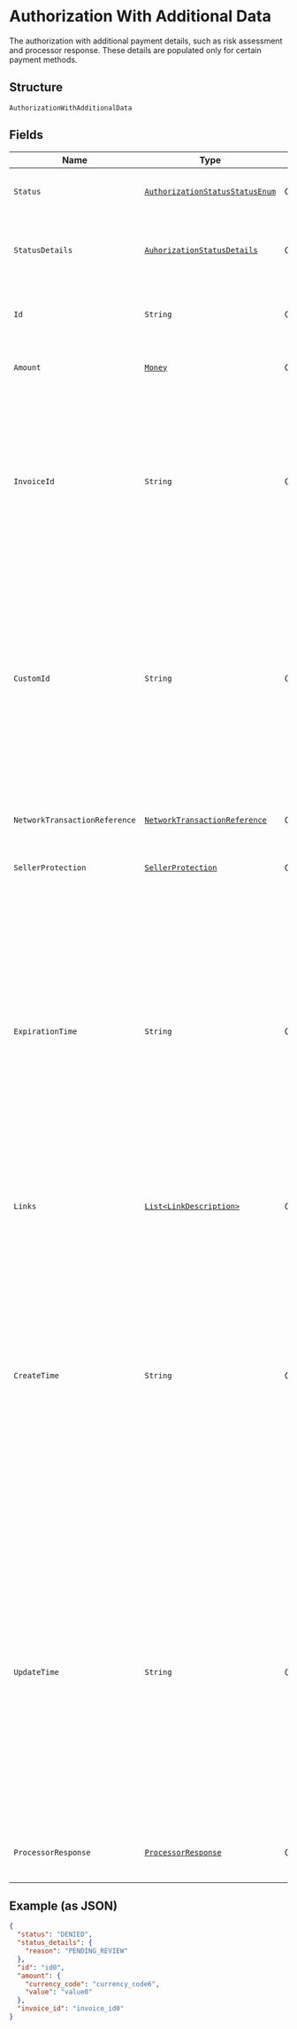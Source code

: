 
# Authorization With Additional Data

The authorization with additional payment details, such as risk assessment and processor response. These details are populated only for certain payment methods.

## Structure

`AuthorizationWithAdditionalData`

## Fields

| Name | Type | Tags | Description | Getter | Setter |
|  --- | --- | --- | --- | --- | --- |
| `Status` | [`AuthorizationStatusStatusEnum`](../../doc/models/authorization-status-status-enum.md) | Optional | The status for the authorized payment. | AuthorizationStatusStatusEnum getStatus() | setStatus(AuthorizationStatusStatusEnum status) |
| `StatusDetails` | [`AuhorizationStatusDetails`](../../doc/models/auhorization-status-details.md) | Optional | The details of the authorized order pending status. | AuhorizationStatusDetails getStatusDetails() | setStatusDetails(AuhorizationStatusDetails statusDetails) |
| `Id` | `String` | Optional | The PayPal-generated ID for the authorized payment. | String getId() | setId(String id) |
| `Amount` | [`Money`](../../doc/models/money.md) | Optional | The amount for this authorized payment. | Money getAmount() | setAmount(Money amount) |
| `InvoiceId` | `String` | Optional | The API caller-provided external invoice number for this order. Appears in both the payer's transaction history and the emails that the payer receives. | String getInvoiceId() | setInvoiceId(String invoiceId) |
| `CustomId` | `String` | Optional | The API caller-provided external ID. Used to reconcile API caller-initiated transactions with PayPal transactions. Appears in transaction and settlement reports.<br>**Constraints**: *Maximum Length*: `127` | String getCustomId() | setCustomId(String customId) |
| `NetworkTransactionReference` | [`NetworkTransactionReference`](../../doc/models/network-transaction-reference.md) | Optional | Reference values used by the card network to identify a transaction. | NetworkTransactionReference getNetworkTransactionReference() | setNetworkTransactionReference(NetworkTransactionReference networkTransactionReference) |
| `SellerProtection` | [`SellerProtection`](../../doc/models/seller-protection.md) | Optional | - | SellerProtection getSellerProtection() | setSellerProtection(SellerProtection sellerProtection) |
| `ExpirationTime` | `String` | Optional | The date and time when the authorized payment expires, in [Internet date and time format](https://tools.ietf.org/html/rfc3339#section-5.6).<br>**Constraints**: *Minimum Length*: `20`, *Maximum Length*: `64`, *Pattern*: `^[0-9]{4}-(0[1-9]\|1[0-2])-(0[1-9]\|[1-2][0-9]\|3[0-1])[T,t]([0-1][0-9]\|2[0-3]):[0-5][0-9]:([0-5][0-9]\|60)([.][0-9]+)?([Zz]\|[+-][0-9]{2}:[0-9]{2})$` | String getExpirationTime() | setExpirationTime(String expirationTime) |
| `Links` | [`List<LinkDescription>`](../../doc/models/link-description.md) | Optional | An array of related [HATEOAS links](/docs/api/reference/api-responses/#hateoas-links). | List<LinkDescription> getLinks() | setLinks(List<LinkDescription> links) |
| `CreateTime` | `String` | Optional | The date and time when the transaction occurred, in [Internet date and time format](https://tools.ietf.org/html/rfc3339#section-5.6).<br>**Constraints**: *Minimum Length*: `20`, *Maximum Length*: `64`, *Pattern*: `^[0-9]{4}-(0[1-9]\|1[0-2])-(0[1-9]\|[1-2][0-9]\|3[0-1])[T,t]([0-1][0-9]\|2[0-3]):[0-5][0-9]:([0-5][0-9]\|60)([.][0-9]+)?([Zz]\|[+-][0-9]{2}:[0-9]{2})$` | String getCreateTime() | setCreateTime(String createTime) |
| `UpdateTime` | `String` | Optional | The date and time when the transaction was last updated, in [Internet date and time format](https://tools.ietf.org/html/rfc3339#section-5.6).<br>**Constraints**: *Minimum Length*: `20`, *Maximum Length*: `64`, *Pattern*: `^[0-9]{4}-(0[1-9]\|1[0-2])-(0[1-9]\|[1-2][0-9]\|3[0-1])[T,t]([0-1][0-9]\|2[0-3]):[0-5][0-9]:([0-5][0-9]\|60)([.][0-9]+)?([Zz]\|[+-][0-9]{2}:[0-9]{2})$` | String getUpdateTime() | setUpdateTime(String updateTime) |
| `ProcessorResponse` | [`ProcessorResponse`](../../doc/models/processor-response.md) | Optional | The processor response for card transactions. | ProcessorResponse getProcessorResponse() | setProcessorResponse(ProcessorResponse processorResponse) |

## Example (as JSON)

```json
{
  "status": "DENIED",
  "status_details": {
    "reason": "PENDING_REVIEW"
  },
  "id": "id0",
  "amount": {
    "currency_code": "currency_code6",
    "value": "value0"
  },
  "invoice_id": "invoice_id0"
}
```


